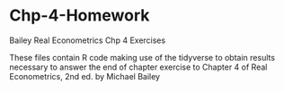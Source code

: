 # Chp-4-Homework
Bailey Real Econometrics Chp 4 Exercises

These files contain R code making use of the tidyverse to obtain results necessary to answer the end of chapter exercise to Chapter 4 of Real Econometrics, 2nd ed. by Michael Bailey
